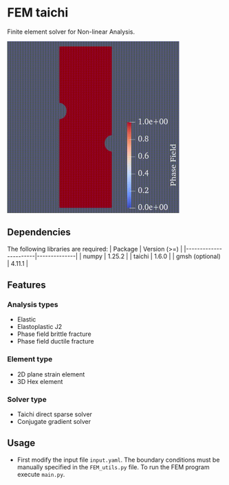 # FEM taichi 

Finite element solver for Non-linear Analysis.
<!-- ![GIF](pf.gif) -->
<img src="example.gif" alt="Phase field brittle fracture" width="400" height="400">



## Dependencies
The following libraries are required:
| Package               | Version (>=) |
|-----------------------|--------------|
| numpy                 | 1.25.2       |
| taichi                | 1.6.0        |
| gmsh (optional)       | 4.11.1       |

## Features 
 ### Analysis types
- Elastic 
- Elastoplastic J2
- Phase field brittle fracture 
- Phase field ductile fracture 

 ### Element type
 - 2D plane strain element
 - 3D Hex element

 ### Solver type 
 - Taichi direct sparse solver 
 - Conjugate gradient solver 

## Usage
- First modify the input file `input.yaml`. The boundary conditions must be manually specified in the `FEM_utils.py` file. To run the FEM program execute `main.py`. 







